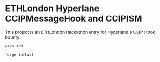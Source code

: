 # ETHLondon Hyperlane CCIPMessageHook and CCIPISM

This project is an ETHLondon Hackathon entry for Hyperlane's CCIP Hook bounty.

```
yarn add
```

```
forge install
```
